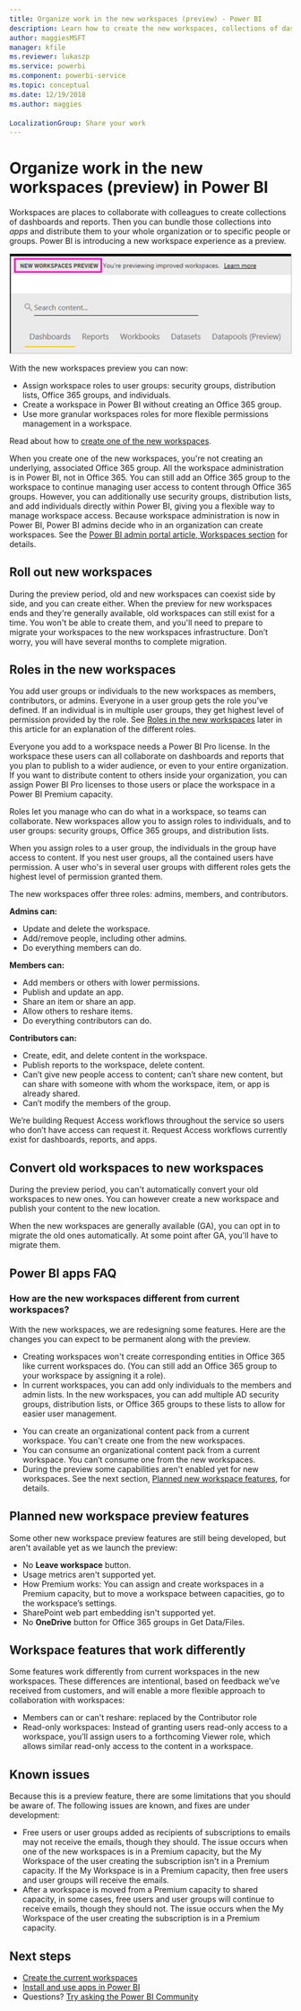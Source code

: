 ```yaml
---
title: Organize work in the new workspaces (preview) - Power BI
description: Learn how to create the new workspaces, collections of dashboards and reports built to deliver key metrics for your organization.
author: maggiesMSFT
manager: kfile
ms.reviewer: lukaszp
ms.service: powerbi
ms.component: powerbi-service
ms.topic: conceptual
ms.date: 12/19/2018
ms.author: maggies

LocalizationGroup: Share your work
---
```

# Organize work in the new workspaces (preview) in Power BI

Workspaces are places to collaborate with colleagues to create collections of dashboards and reports. Then you can bundle those collections into *apps* and distribute them to your whole organization or to specific people or groups. Power BI is introducing a new workspace experience as a preview. 

![Power BI new workspaces preview](media/service-new-workspaces/power-bi-new-workspaces-preview.png)

With the new workspaces preview you can now:

- Assign workspace roles to user groups: security groups, distribution lists, Office 365 groups, and individuals.
- Create a workspace in Power BI without creating an Office 365 group.
- Use more granular workspaces roles for more flexible permissions management in a workspace.

Read about how to [create one of the new workspaces](service-create-the-new-workspaces.md).
 
When you create one of the new workspaces, you're not creating an underlying, associated Office 365 group. All the workspace administration is in Power BI, not in Office 365. You can still add an Office 365 group to the workspace to continue managing user access to content through Office 365 groups. However, you can additionally use security groups, distribution lists, and add individuals directly within Power BI, giving you a flexible way to manage workspace access. Because workspace administration is now in Power BI, Power BI admins decide who in an organization can create workspaces. See the [Power BI admin portal article, Workspaces section](service-admin-portal.md#workspace-settings) for details. 

## Roll out new workspaces

During the preview period, old and new workspaces can coexist side by side, and you can create either. When the preview for new workspaces ends and they're generally available, old workspaces can still exist for a time. You won't be able to create them, and you'll need to prepare to migrate your workspaces to the new workspaces infrastructure. Don’t worry, you will have several months to complete migration.

## Roles in the new workspaces

You add user groups or individuals to the new workspaces as members, contributors, or admins. Everyone in a user group gets the role you’ve defined. If an individual is in multiple user groups, they get highest level of permission provided by the role.  See [Roles in the new workspaces](#roles-in-the-new-workspaces) later in this article for an explanation of the different roles.

Everyone you add to a workspace needs a Power BI Pro license. In the workspace these users can all collaborate on dashboards and reports that you plan to publish to a wider audience, or even to your entire organization. If you want to distribute content to others inside your organization, you can assign Power BI Pro licenses to those users or place the workspace in a Power BI Premium capacity.

Roles let you manage who can do what in a workspace, so teams can collaborate. New workspaces allow you to assign roles to individuals, and to user groups: security groups, Office 365 groups, and distribution lists. 

When you assign roles to a user group, the individuals in the group have access to content. If you nest user groups, all the contained users have permission. A user who's in several user groups with different roles gets the highest level of permission granted them. 

The new workspaces offer three roles: admins, members, and contributors.

**Admins can:**

- Update and delete the workspace. 
- Add/remove people, including other admins.
- Do everything members can do.

**Members can:** 

- Add members or others with lower permissions.
- Publish and update an app.
- Share an item or share an app.
- Allow others to reshare items.
- Do everything contributors can do.


**Contributors can:** 

- Create, edit, and delete content in the workspace. 
- Publish reports to the workspace, delete content.
- Can’t give new people access to content; can’t share new content, but can share with someone with whom the workspace, item, or app is already shared. 
- Can’t modify the members of the group.
 
We’re building Request Access workflows throughout the service so users who don’t have access can request it. Request Access workflows currently exist for dashboards, reports, and apps.

## Convert old workspaces to new workspaces

During the preview period, you can't automatically convert your old workspaces to new ones. You can however create a new workspace and publish your content to the new location. 

When the new workspaces are generally available (GA), you can opt in to migrate the old ones automatically. At some point after GA, you'll have to migrate them.

## Power BI apps FAQ

### How are the new workspaces different from current workspaces?

With the new workspaces, we are redesigning some features. Here are the changes you can expect to be permanent along with the preview. 

* Creating workspaces won't create corresponding entities in Office 365 like current workspaces do. (You can still add an Office 365 group to your workspace by assigning it a role). 
* In current workspaces, you can add only individuals to the members and admin lists. In the new workspaces, you can add multiple AD security groups, distribution lists, or Office 365 groups to these lists to allow for easier user management. 
- You can create an organizational content pack from a current workspace. You can't create one from the new workspaces.
- You can consume an organizational content pack from a current workspace. You can’t consume one from the new workspaces.
- During the preview some capabilities aren't enabled yet for new workspaces. See the next section, [Planned new workspace features](services-new-workspaces.md#planned-new-app-workspace-preview-features), for details.

## Planned new workspace preview features

Some other new workspace preview features are still being developed, but aren't available yet as we launch the preview:

- No **Leave workspace** button.
- Usage metrics aren't supported yet.
- How Premium works: You can assign and create workspaces in a Premium capacity, but to move a workspace between capacities, go to the workspace’s settings.
- SharePoint web part embedding isn't supported yet.
- No **OneDrive** button for Office 365 groups in Get Data/Files.

## Workspace features that work differently

Some features work differently from current workspaces in the new workspaces. These differences are intentional, based on feedback we’ve received from customers, and will enable a more flexible approach to collaboration with workspaces:

- Members can or can't reshare: replaced by the Contributor role
- Read-only workspaces: Instead of granting users read-only access to a workspace, you'll assign users to a forthcoming Viewer role, which allows similar read-only access to the content in a workspace.

## Known issues

Because this is a preview feature, there are some limitations that you should be aware of. The following issues are known, and fixes are under development:

- Free users or user groups added as recipients of subscriptions to emails may not receive the emails, though they should. The issue occurs when one of the new workspaces is in a Premium capacity, but the My Workspace of the user creating the subscription isn't in a Premium capacity. If the My Workspace is in a Premium capacity, then free users and user groups will receive the emails.
- After a workspace is moved from a Premium capacity to shared capacity, in some cases, free users and user groups will continue to receive emails, though they should not. The issue occurs when the My Workspace of the user creating the subscription is in a Premium capacity.

## Next steps
* [Create the current workspaces](service-create-workspaces.md)
* [Install and use apps in Power BI](service-create-distribute-apps.md)
* Questions? [Try asking the Power BI Community](http://community.powerbi.com/)
